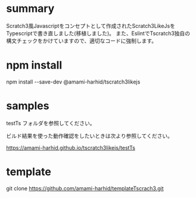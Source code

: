 # summary
Scratch3風Javascriptをコンセプトとして作成されたScratch3LikeJsをTypescriptで書き直しました(移植しました)。
また、EslintでTscratch3独自の構文チェックをかけていますので、適切なコードに強制します。

# npm install
npm install --save-dev @amami-harhid/tscratch3likejs

# samples

testTs フォルダを参照してください。

ビルド結果を使った動作確認をしたいときは次より参照してください。

https://amami-harhid.github.io/tscratch3likejs/testTs

# template 
git clone https://github.com/amami-harhid/templateTscrach3.git



